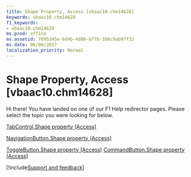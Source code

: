 ```yaml
---
title: Shape Property, Access [vbaac10.chm14628]
keywords: vbaac10.chm14628
f1_keywords:
- vbaac10.chm14628
ms.prod: office
ms.assetid: 7695345e-6d4b-4d86-b778-3b6c9ab97f32
ms.date: 06/08/2017
localization_priority: Normal
---
```



# Shape Property, Access [vbaac10.chm14628]

Hi there! You have landed on one of our F1 Help redirector pages. Please select the topic you were looking for below.

[TabControl.Shape property (Access)](https://msdn.microsoft.com/library/579e6710-0e42-74ac-ea97-1618baf9497a%28Office.15%29.aspx)

[NavigationButton.Shape property (Access)](https://msdn.microsoft.com/library/9d9ecd73-b1a4-6861-a420-3bc52beae95c%28Office.15%29.aspx)

[ToggleButton.Shape property (Access)](https://msdn.microsoft.com/library/86f39f5a-ab5b-2db2-611b-53568a99ac0c%28Office.15%29.aspx)
[CommandButton.Shape property (Access)](https://msdn.microsoft.com/library/92088237-5dd8-0b40-ed2d-e5a5bfef4495%28Office.15%29.aspx)

[!include[Support and feedback](~/includes/feedback-boilerplate.md)]